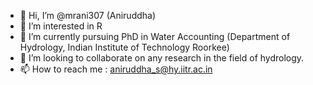 - 👋 Hi, I’m @mrani307 (Aniruddha)
- 👀 I’m interested in R
- 🌱 I’m currently pursuing PhD in Water Accounting (Department of Hydrology, Indian Institute of Technology Roorkee)
- 💞️ I’m looking to collaborate on any research in the field of hydrology.
- 📫 How to reach me : aniruddha_s@hy.iitr.ac.in

<!---
mrani307/mrani307 is a ✨ special ✨ repository because its `README.md` (this file) appears on your GitHub profile.
You can click the Preview link to take a look at your changes.
--->
